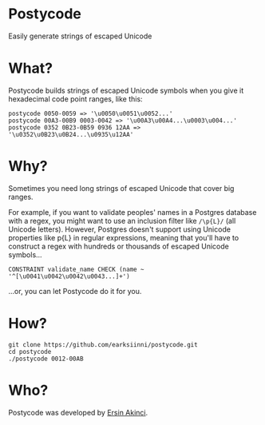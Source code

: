 Postycode
=========

Easily generate strings of escaped Unicode

# What?

Postycode builds strings of escaped Unicode symbols when you give it hexadecimal
code point ranges, like this:

    postycode 0050-0059 => '\u0050\u0051\u0052...'
    postycode 00A3-00B9 0003-0042 => '\u00A3\u00A4...\u0003\u004...'
    postycode 0352 0B23-0B59 0936 12AA => '\u0352\u0B23\u0B24...\u0935\u12AA'

# Why?

Sometimes you need long strings of escaped Unicode that cover big ranges.

For example, if you want to validate peoples' names in a Postgres database with
a regex, you might want to use an inclusion filter like `/\p{L}/` (all Unicode
letters).  However, Postgres doesn't support using Unicode properties like p{L}
in regular expressions, meaning that you'll have to construct a regex with
hundreds or thousands of escaped Unicode symbols...

    CONSTRAINT validate_name CHECK (name ~ '^[\u0041\u0042\u0042\u0043...]+')

...or, you can let Postycode do it for you.

# How?

    git clone https://github.com/earksiinni/postycode.git
    cd postycode
    ./postycode 0012-00AB

# Who?

Postycode was developed by [Ersin Akinci](http://www.ersinakinci.com/ "Ersin Akinci's home page").